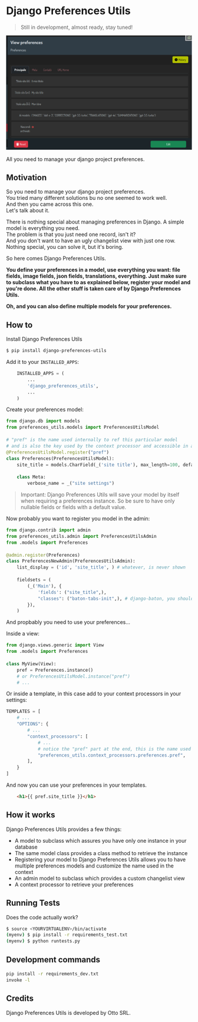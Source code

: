 # Django Preferences Utils

> Still in development, almost ready, stay tuned!

![Screenshot](images/screenshot.png)

All you need to manage your django project preferences.

## Motivation

So you need to manage your django project preferences.    
You tried many different solutions bu no one seemed to work well.    
And then you came across this one.     
Let's talk about it.    

There is nothing special about managing preferences in Django. A simple model is everything you need.    
The problem is that you just need one record, isn't it?   
And you don't want to have an ugly changelist view with just one row.   
Nothing special, you can solve it, but it's boring.

So here comes Django Preferences Utils.

**You define your preferences in a model, use everything you want: file fields, image fields, json fields, translations, everything.
Just make sure to subclass what you have to as explained below, register your model and you're done. All the other stuff is taken care of by Django Preferences Utils.**

**Oh, and you can also define multiple models for your preferences.**

## How to

Install Django Preferences Utils

``` bash 
$ pip install django-preferences-utils
```

Add it to your `INSTALLED_APPS`:

``` python 
    INSTALLED_APPS = (
        ...
        'django_preferences_utils',
        ...
    )
```

Create your preferences model:

``` python
from django.db import models
from preferences_utils.models import PreferencesUtilsModel

# "pref" is the name used internally to ref this particular model
# and is also the key used by the context processor and accessible in all your templates
@PreferencesUtilsModel.register("pref")
class Preferences(PreferencesUtilsModel):
    site_title = models.CharField(_('site title'), max_length=100, default="The best site in the world", blank=True)

    class Meta:
        verbose_name = _("site settings")
```

> Important: Django Preferences Utils will save your model by itself when requiring a preferences instance. So be sure to have only nullable fields or fields with a default value.

Now probably you want to register you model in the admin:

``` python
from django.contrib import admin
from preferences_utils.admin import PreferencesUtilsAdmin
from .models import Preferences

@admin.register(Preferences)
class PreferencesNewAdmin(PreferencesUtilsAdmin):
    list_display = ('id', 'site_title', ) # whatever, is never shown

    fieldsets = (
        (_('Main'), {
            'fields': ("site_title",),
            "classes": ("baton-tabs-init",), # django-baton, you should use it ;)
        }),
    )
```

And propbably you need to use your preferences...

Inside a view:

``` python 
from django.views.generic import View
from .models import Preferences

class MyView(View):
    pref = Preferences.instance()
    # or PreferencesUtilsModel.instance("pref")
    # ...
```

Or inside a template, in this case add to your context processors in your settings:

``` python
TEMPLATES = [
    # ...
    "OPTIONS": {
        # ...
        "context_processors": [
            # ...
            # notice the "pref" part at the end, this is the name used when registering your model
            "preferences_utils.context_processors.preferences.pref",
        ],
    }
]
```

And now you can use your preferences in your templates.

``` html 
    <h1>{{ pref.site_title }}</h1>
```

## How it works

Django Preferences Utils provides a few things:

- A model to subclass which assures you have only one instance in your database
- The same model class provides a class method to retrieve the instance
- Registering your model to Django Preferences Utils allows you to have multiple preferences models and customize the name used in the context
- An admin model to subclass which provides a custom changelist view
- A context processor to retrieve your preferences

## Running Tests

Does the code actually work?

``` bash
$ source <YOURVIRTUALENV>/bin/activate
(myenv) $ pip install -r requirements_test.txt
(myenv) $ python runtests.py
```


## Development commands

``` bash
pip install -r requirements_dev.txt
invoke -l
```

## Credits

Django Preferences Utils is developed by Otto SRL.
